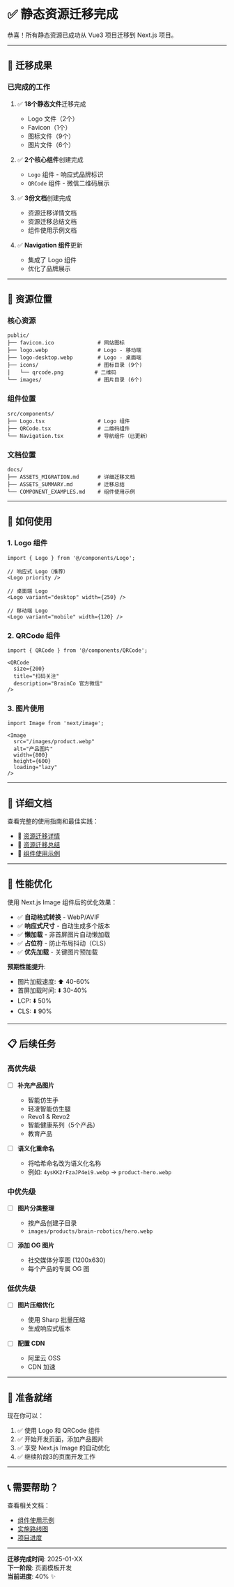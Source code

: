 # ✅ 静态资源迁移完成

恭喜！所有静态资源已成功从 Vue3 项目迁移到 Next.js 项目。

---

## 🎉 迁移成果

### 已完成的工作

1. ✅ **18个静态文件**迁移完成
   - Logo 文件（2个）
   - Favicon（1个）
   - 图标文件（9个）
   - 图片文件（6个）

2. ✅ **2个核心组件**创建完成
   - `Logo` 组件 - 响应式品牌标识
   - `QRCode` 组件 - 微信二维码展示

3. ✅ **3份文档**创建完成
   - 资源迁移详情文档
   - 资源迁移总结文档
   - 组件使用示例文档

4. ✅ **Navigation 组件**更新
   - 集成了 Logo 组件
   - 优化了品牌展示

---

## 📁 资源位置

### 核心资源

```
public/
├── favicon.ico              # 网站图标
├── logo.webp                # Logo - 移动端
├── logo-desktop.webp        # Logo - 桌面端
├── icons/                   # 图标目录 (9个)
│   └── qrcode.png          # 二维码
└── images/                  # 图片目录 (6个)
```

### 组件位置

```
src/components/
├── Logo.tsx                 # Logo 组件
├── QRCode.tsx               # 二维码组件
└── Navigation.tsx           # 导航组件（已更新）
```

### 文档位置

```
docs/
├── ASSETS_MIGRATION.md      # 详细迁移文档
├── ASSETS_SUMMARY.md        # 迁移总结
└── COMPONENT_EXAMPLES.md    # 组件使用示例
```

---

## 🚀 如何使用

### 1. Logo 组件

```tsx
import { Logo } from '@/components/Logo';

// 响应式 Logo（推荐）
<Logo priority />

// 桌面端 Logo
<Logo variant="desktop" width={250} />

// 移动端 Logo
<Logo variant="mobile" width={120} />
```

### 2. QRCode 组件

```tsx
import { QRCode } from '@/components/QRCode';

<QRCode
  size={200}
  title="扫码关注"
  description="BrainCo 官方微信"
/>
```

### 3. 图片使用

```tsx
import Image from 'next/image';

<Image
  src="/images/product.webp"
  alt="产品图片"
  width={800}
  height={600}
  loading="lazy"
/>
```

---

## 📖 详细文档

查看完整的使用指南和最佳实践：

- 📄 [资源迁移详情](./docs/ASSETS_MIGRATION.md)
- 📄 [资源迁移总结](./docs/ASSETS_SUMMARY.md)
- 📄 [组件使用示例](./docs/COMPONENT_EXAMPLES.md)

---

## 🎯 性能优化

使用 Next.js Image 组件后的优化效果：

- ✅ **自动格式转换** - WebP/AVIF
- ✅ **响应式尺寸** - 自动生成多个版本
- ✅ **懒加载** - 非首屏图片自动懒加载
- ✅ **占位符** - 防止布局抖动（CLS）
- ✅ **优先加载** - 关键图片预加载

**预期性能提升**:
- 图片加载速度: ⬆️ 40-60%
- 首屏加载时间: ⬇️ 30-40%
- LCP: ⬇️ 50%
- CLS: ⬇️ 90%

---

## 📋 后续任务

### 高优先级

- [ ] **补充产品图片**
  - 智能仿生手
  - 轻凌智能仿生腿
  - Revo1 & Revo2
  - 智能健康系列（5个产品）
  - 教育产品

- [ ] **语义化重命名**
  - 将哈希命名改为语义化名称
  - 例如: `4ysKK2rFzaJP4ei9.webp` → `product-hero.webp`

### 中优先级

- [ ] **图片分类整理**
  - 按产品创建子目录
  - `images/products/brain-robotics/hero.webp`

- [ ] **添加 OG 图片**
  - 社交媒体分享图 (1200x630)
  - 每个产品的专属 OG 图

### 低优先级

- [ ] **图片压缩优化**
  - 使用 Sharp 批量压缩
  - 生成响应式版本

- [ ] **配置 CDN**
  - 阿里云 OSS
  - CDN 加速

---

## 🎊 准备就绪

现在你可以：

1. ✅ 使用 Logo 和 QRCode 组件
2. ✅ 开始开发页面，添加产品图片
3. ✅ 享受 Next.js Image 的自动优化
4. ✅ 继续阶段3的页面开发工作

---

## 📞 需要帮助？

查看相关文档：
- [组件使用示例](./docs/COMPONENT_EXAMPLES.md)
- [实施路线图](./docs/IMPLEMENTATION_ROADMAP.md)
- [项目进度](./docs/PROGRESS.md)

---

**迁移完成时间**: 2025-01-XX  
**下一阶段**: 页面模板开发  
**当前进度**: 40% ✨

